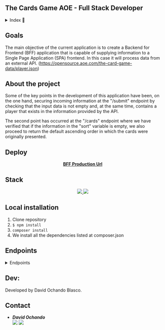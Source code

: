## The Cards Game AOE - Full Stack Developer

<details>
  <summary>Index 📝</summary>
  <ol>
    <li><a href="#goals">Goals</a></li>
    <li><a href="#about-the-project">About the project</a></li>
    <li><a href="#stack">Stack</a></li>
    <li><a href="#local-installation">Local installation</a></li>
    <li><a href="#endpoints">Endpoints</a></li>
    <li><a href="#dev">Dev</a></li>
    <li><a href="#contact">Contact</a></li>
  </ol>
</details>

## Goals

The main objective of the current application is to create a Backend for Frontend (BFF) application that is capable of supplying information to a Single Page Application (SPA) frontend. In this case it will process data from an external API. (https://opensource.aoe.com/the-card-game-data/player.json)

## About the project


Some of the key points in the development of this application have been, on the one hand, securing incoming information at the "/submit" endpoint by checking that the input data is not empty and, at the same time, contains a player that exists in the information provided by the API.

The second point has occurred at the "/cards" endpoint where we have verified that if the information in the "sort" variable is empty, we also proceed to return the default ascending order in which the cards were originally presented.

## Deploy 
<div align="center">
    <a href="https://cardsbff-production.up.railway.app/"><strong>BFF Production Url </strong></a>
</div>

## Stack
<div align="center">
<a href="https://www.php.net/">
    <img src= "https://img.shields.io/badge/php-%23777BB4.svg?style=for-the-badge&logo=php&logoColor=white"/>
</a>
<a href="https://laravel.com/">
    <img src= "https://img.shields.io/badge/laravel-%23FF2D20.svg?style=for-the-badge&logo=laravel&logoColor=white"/>
</a>
 </div>

## Local installation
1. Clone repository
2. ` $ npm install `
3. `composer install`
4. We install all the dependencies listed at composer.json

## Endpoints
<details>
<summary>Endpoints</summary>

- CARD INFORMATION PROCESS
    - PLAYER SUBMIT

            POST http://localhost:8000/api/submit
        body:
        ``` js
            {
                "realName": "Esmeralda Carrillo",
                "playerName": "Skulldart",
                "asset": "Yellow Orichalcum Of Paladins"
            }
        ```

    - CARD SORT & DATA FETCH

            GET http://localhost:8000/api/cards
        
</details>

## Dev:

Developed by David Ochando Blasco. 

## Contact

- ***David Ochando***  
<a href = "mailto:davidochando1986@gmail.com"><img src="https://img.shields.io/badge/Gmail-C6362C?style=for-the-badge&logo=gmail&logoColor=white" target="_blank"></a>
<a href="https://github.com/Dave86dev" target="_blank"><img src="https://img.shields.io/badge/github-24292F?style=for-the-badge&logo=github&logoColor=green" target="_blank"></a> 
